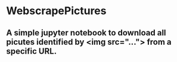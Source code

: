 # WebscrapePictures

## A simple jupyter notebook to download all picutes identified by \<img src="..."> from a specific URL.
